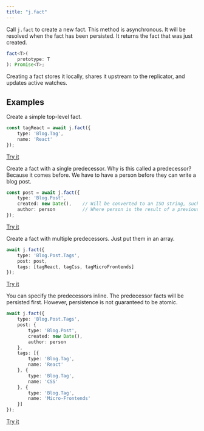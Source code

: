 ```yaml
---
title: "j.fact"
---
```


Call `j.fact` to create a new fact.
This method is asynchronous.
It will be resolved when the fact has been persisted.
It returns the fact that was just created.

```typescript
fact<T>(
    prototype: T
): Promise<T>;
```

Creating a fact stores it locally, shares it upstream to the replicator, and updates active watches.

## Examples

Create a simple top-level fact.

```typescript
const tagReact = await j.fact({
    type: 'Blog.Tag',
    name: 'React'
});
```

[Try it](/examples/fact/single-fact)

Create a fact with a single predecessor.
Why is this called a predecessor?
Because it comes before.
We have to have a person before they can write a blog post.

```typescript
const post = await j.fact({
    type: 'Blog.Post',
    created: new Date(),    // Will be converted to an ISO string, such as '2018-12-23T22:46:02.487Z'.
    author: person          // Where person is the result of a previous j.fact.
});
```

[Try it](/examples/fact/single-predecessor)

Create a fact with multiple predecessors.
Just put them in an array.

```typescript
await j.fact({
    type: 'Blog.Post.Tags',
    post: post,
    tags: [tagReact, tagCss, tagMicroFrontends]
});
```

[Try it](/examples/fact/multiple-predecessors)

You can specify the predecessors inline.
The predecessor facts will be persisted first.
However, persistence is not guaranteed to be atomic.

```typescript
await j.fact({
    type: 'Blog.Post.Tags',
    post: {
        type: 'Blog.Post',
        created: new Date(),
        author: person
    },
    tags: [{
        type: 'Blog.Tag',
        name: 'React'
    }, {
        type: 'Blog.Tag',
        name: 'CSS'
    }, {
        type: 'Blog.Tag',
        name: 'Micro-Frontends'
    }]
});
```

[Try it](/examples/fact/all-at-once)
